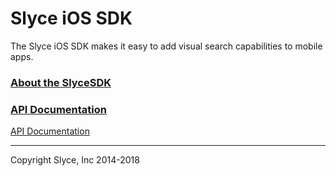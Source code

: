 Slyce iOS SDK
==============

The Slyce iOS SDK makes it easy to add visual search capabilities to mobile apps.

### [About the SlyceSDK](https://docs.slyce.it)

### [API Documentation](http://htmlpreview.github.io/?https://github.com/Slyce-Inc/Slyce-iOS-SDK/blob/5.2.1-pre/Documentation/html/index.html)

<a href="javascript:void('window.location='http://htmlpreview.github.io/?'+window.location+'/Documentation/html/')">API Documentation</a>


---

Copyright Slyce, Inc 2014-2018
